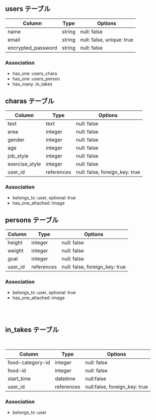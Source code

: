 ## users テーブル

| Column                 | Type    | Options                   |
| ---------------------- | ------- | ------------------------- |
| name                   | string  | null: false               |
| email                  | string  | null: false, unique: true |
| encrypted_password     | string  | null: false               |

### Association
- has_one :users_chara
- has_one :users_person
- has_many :in_takes


## charas テーブル

| Column                 | Type       | Options                        |
| ---------------------- | ---------- | ------------------------------ |
| text                   | text       | null: false                    |
| area                   | integer    | null: false                    |
| gender                 | integer    | null: false                    |
| age                    | integer    | null: false                    |
| job_style              | integer    | null: false                    |
| exercise_style         | integer    | null: false                    |
| user_id                | references | null: false, foreign_key: true |

### Association
- belongs_to :user, optional: true
- has_one_attached :image


## persons テーブル

| Column                 | Type       | Options                        |
| ---------------------- | ---------- | ------------------------------ |
| height                 | integer    | null: false                    |
| weight                 | integer    | null: false                    |
| goal                   | integer    | null: false                    |
| user_id                | references | null: false, foreign_key: true |

### Association
- belongs_to :user, optional: true
- has_one_attached :image


<br>
<br>

## in_takes テーブル

<br>

| Column | Type | Options |
| ------ | ---- | ------- |
| food-category-id | integer | null: false |
| food-id | integer | null: false |
| start_time | datetime | null:false |
| user_id | references | null:false, foreign_key: true |

### Association
- belongs_to :user